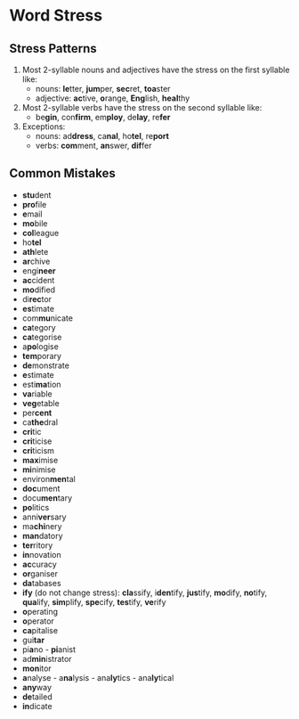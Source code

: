 # Word Stress

## Stress Patterns
1. Most 2-syllable nouns and adjectives have the stress on the first syllable like:
    * nouns: **le**tter, **jum**per, **sec**ret, **toa**ster
    * adjective: **ac**tive, **o**range, **Eng**lish, **heal**thy
1. Most 2-syllable verbs have the stress on the second syllable like:
    * be**gin**, con**firm**, em**ploy**, de**lay**, re**fer**
1. Exceptions:
    * nouns: ad**dress**, ca**nal**, ho**tel**, re**port**
    * verbs: **com**ment, **an**swer, **dif**fer

## Common Mistakes
* **stu**dent
* **pro**file
* **e**mail
* **mo**bile
* **col**league
* ho**tel**
* **ath**lete
* **ar**chive
* engi**neer**
* **ac**cident
* **mo**dified
* di**rec**tor
* **es**timate
* com**mu**nicate
* **ca**tegory
* **ca**tegorise
* a**po**logise
* **tem**porary
* **de**monstrate
* **e**stimate
* esti**ma**tion
* **va**riable
* **veg**etable
* per**cent**
* ca**the**dral
* **cri**tic
* **cri**ticise
* **cri**ticism
* **max**imise
* **mi**nimise
* environ**men**tal
* **doc**ument
* docu**men**tary
* **po**litics
* anni**ver**sary
* ma**chi**nery
* **man**datory
* **ter**ritory
* **in**novation
* **ac**curacy
* **or**ganiser
* **da**tabases
* **ify** (do not change stress): **cla**ssify, i**den**tify, **jus**tify, **mo**dify, **no**tify, **qua**lify, **sim**plify, **spe**cify, **tes**tify, **ve**rify
* **o**perating
* **o**perator
* **ca**pitalise
* gui**tar**
* pi**a**no - **pi**anist
* ad**min**istrator
* **mon**itor
* **a**nalyse - a**na**lysis - ana**ly**tics - ana**ly**tical
* **any**way
* **de**tailed
* **in**dicate
